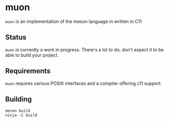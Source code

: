 # muon

`muon` is an implementation of the meson language in written in C11

## Status

`muon` is currently a work in progress. There's a lot to do, don't expect it
to be able to build your project.

## Requirements

`muon` requires various POSIX interfaces and a compiler offering c11 support.

## Building

```
meson build
ninja -C build
```
